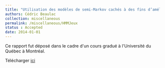 ```yaml
---
title: "Utilisation des modèles de semi-Markov cachés à des fins d’amélioration d’intelligences artificielles dans les jeux vidéo"
authors: Cédric Beaulac
collection: miscellaneous
permalink: /miscellaneous/HMMJeux
status : Accepted
date: 2014-01-01
---
```


Ce rapport fut déposé dans le cadre d'un cours gradué à l'Université du Québec à Montréal.

Télécharger [ici](http://cedricbeaulac.github.io/files/HMM-JeuxVideo.pdf)
